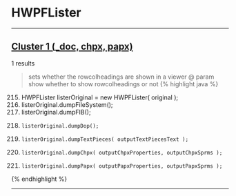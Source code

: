 # HWPFLister

***

## [Cluster 1 (_doc, chpx, papx)](./1)
1 results
> sets whether the rowcolheadings are shown in a viewer @ param show whether to show rowcolheadings or not 
{% highlight java %}
215. HWPFLister listerOriginal = new HWPFLister( original );
219. listerOriginal.dumpFileSystem();
222. listerOriginal.dumpFIB();
227.     listerOriginal.dumpDop();
233.     listerOriginal.dumpTextPieces( outputTextPiecesText );
239.     listerOriginal.dumpChpx( outputChpxProperties, outputChpxSprms );
248.     listerOriginal.dumpPapx( outputPapxProperties, outputPapxSprms );
{% endhighlight %}

***

